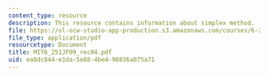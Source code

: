 ```yaml
---
content_type: resource
description: This resource contains information about simplex method.
file: https://ol-ocw-studio-app-production.s3.amazonaws.com/courses/6-251j-introduction-to-mathematical-programming-fall-2009/ea8dc844e1da5e884be498836a075a71_MIT6_251JF09_rec04.pdf
file_type: application/pdf
resourcetype: Document
title: MIT6_251JF09_rec04.pdf
uid: ea8dc844-e1da-5e88-4be4-98836a075a71
---
```

